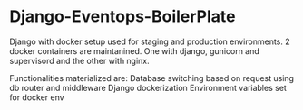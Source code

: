 # Django-Eventops-BoilerPlate

Django with docker setup used for staging and production environments. 2 docker containers are maintanined. One with django, gunicorn and supervisord and the other with nginx.

Functionalities materialized are:
  Database switching based on request using db router and middleware
  Django dockerization
  Environment variables set for docker env
